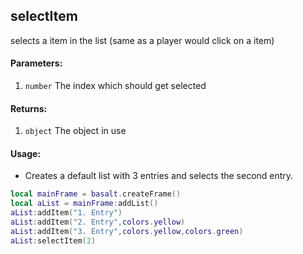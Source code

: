 ## selectItem
selects a item in the list (same as a player would click on a item)

#### Parameters: 
1. `number` The index which should get selected

#### Returns:
1. `object` The object in use

#### Usage:
* Creates a default list with 3 entries and selects the second entry.
```lua
local mainFrame = basalt.createFrame()
local aList = mainFrame:addList()
aList:addItem("1. Entry")
aList:addItem("2. Entry",colors.yellow)
aList:addItem("3. Entry",colors.yellow,colors.green)
aList:selectItem(2)
```